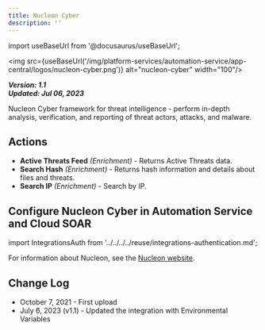 ```yaml
---
title: Nucleon Cyber
description: ''
---
```

import useBaseUrl from '@docusaurus/useBaseUrl';

<img src={useBaseUrl('/img/platform-services/automation-service/app-central/logos/nucleon-cyber.png')} alt="nucleon-cyber" width="100"/>

***Version: 1.1  
Updated: Jul 06, 2023***

Nucleon Cyber framework for threat intelligence - perform in-depth analysis, verification, and reporting of threat actors, attacks, and malware.

## Actions

* **Active Threats Feed** *(Enrichment)* - Returns Active Threats data.
* **Search Hash** *(Enrichment)* - Returns hash information and details about files and threats.
* **Search IP** *(Enrichment)* - Search by IP.

## Configure Nucleon Cyber in Automation Service and Cloud SOAR

import IntegrationsAuth from '../../../../reuse/integrations-authentication.md';

<IntegrationsAuth/>

For information about Nucleon, see the [Nucleon website](https://nucleoncyber.com/).

## Change Log

* October 7, 2021 - First upload
* July 6, 2023 (v1.1) - Updated the integration with Environmental Variables
